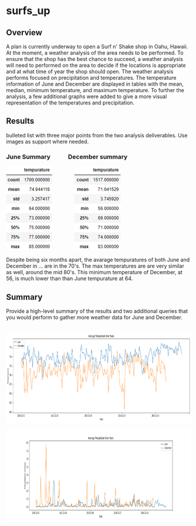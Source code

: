 # surfs_up

## Overview 

A plan is currently underway to open a Surf n' Shake shop in Oahu, Hawaii. At the moment, a weather analysis of the area needs to be performed. To ensure that the shop has the best chance to succeed, a weather analysis will need to performed on the area to decide if the locations is appropriate and at what time of year the shop should open. The weather analysis performs focused on precipitation and temperatures. The temperature information of June and December are displayed in tables with the mean, median, minimum temperature, and maximum temperature. To further the analysis, a few additional graphs were added to give a more visual representation of the temperatures and precipitation.

## Results 
bulleted list with three major points from the two analysis deliverables. Use images as support where needed.


### June Summary   &emsp;&emsp;&nbsp;&nbsp;    December summary
![June_summary.png](/Images/June_summary.png) &emsp;&emsp;&emsp;&emsp;![Dec_summary.png](/Images/Dec_summary.png)

Despite being six months apart, the avarage tempuratures of both June and December in ...  are in the 70's.
The max temperatures are are very similar as well, around the mid 80's.
This minimum temperature of December, at 56, is much lower than than June tempurature at 64.



## Summary 

Provide a high-level summary of the results and two additional queries that you would perform to gather more weather data for June and December.





&emsp;&emsp;&emsp;&emsp;&emsp;&emsp;<img src= "https://github.com/arosas17/surfs_up/blob/main/Images/ave_temp_june_vs_dec.png" data-canonical-src="https://gyazo.com/eb5c5741b6a9a16c692170a41a49c858.png" width="825" height="250" />


<img src= "https://github.com/arosas17/surfs_up/blob/main/Images/precipitation_june_vs_dec.png" data-canonical-src="https://gyazo.com/eb5c5741b6a9a16c692170a41a49c858.png" width="2000" height="250" />
